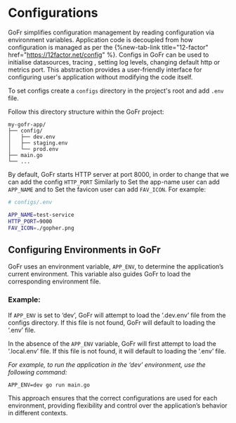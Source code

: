 # Configurations

GoFr simplifies configuration management by reading configuration via environment variables.
Application code is decoupled from how configuration is managed as per the {%new-tab-link title="12-factor" href="https://12factor.net/config" %}.
Configs in GoFr can be used to initialise datasources, tracing , setting log levels, changing default http or metrics port.
This abstraction provides a user-friendly interface for configuring user's application without modifying the code itself.

To set configs create a `configs` directory in the project's root and add `.env` file.

Follow this directory structure within the GoFr project:
```dotenv
my-gofr-app/
├── config/
│   ├── dev.env
│   ├── staging.env
│   └── prod.env
├── main.go
└── ...
```

By default, GoFr starts HTTP server at port 8000, in order to change that we can add the config `HTTP_PORT`
Similarly to Set the app-name user can add `APP_NAME` and to Set the favicon user can add `FAV_ICON`. For example:

```bash
# configs/.env

APP_NAME=test-service
HTTP_PORT=9000
FAV_ICON=./gopher.png
```

## Configuring Environments in GoFr
GoFr uses an environment variable, `APP_ENV`, to determine the application’s current environment. This variable also guides GoFr to load the corresponding environment file.

### Example:
If `APP_ENV` is set to ‘dev’, GoFr will attempt to load the ‘.dev.env’ file from the configs directory. If this file is not found, GoFr will default to loading the ‘.env’ file.

In the absence of the `APP_ENV` variable, GoFr will first attempt to load the ‘.local.env’ file. If this file is not found, it will default to loading the ‘.env’ file.

_For example, to run the application in the ‘dev’ environment, use the following command:_

```dotenv
APP_ENV=dev go run main.go
```


This approach ensures that the correct configurations are used for each environment, providing flexibility and control over the application’s behavior in different contexts.
